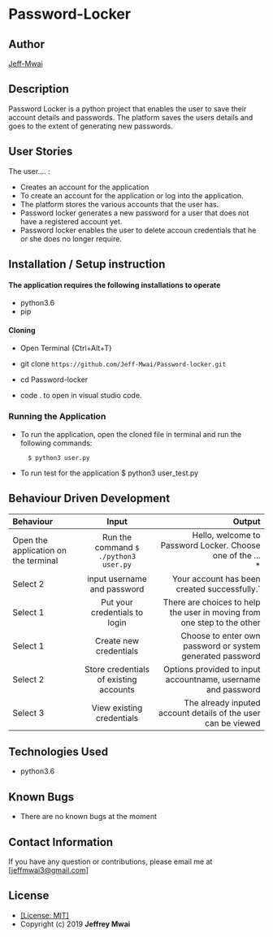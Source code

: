 # Password-Locker
## Author

[Jeff-Mwai](https://github.com/Jeff-Mwai)

## Description

Password Locker is a python project that enables the user to save their account details and passwords. The platform saves the users details and goes to the extent of generating new passwords.

## User Stories
The user.... :
* Creates an account for the application
* To create an account for the application or log into the application.
* The platform stores the various accounts that the user has.
* Password locker generates a new password for a user that does not have a registered account yet. 
* Password locker enables the user to delete accoun credentials that he or she does no longer require.


## Installation / Setup instruction

#### The application requires the following installations to operate 
* python3.6
* pip

#### Cloning

* Open Terminal {Ctrl+Alt+T}

* git clone ```https://github.com/Jeff-Mwai/Password-locker.git```

* cd Password-locker

* code . to open in visual studio code.

### Running the Application
* To run the application, open the cloned file in terminal and run the following commands:

        $ python3 user.py
* To run test for the application
        $ python3 user_test.py

## Behaviour Driven Development
| Behaviour | Input | Output |
| :---------------- | :---------------: | ------------------: |
|Open the application on the terminal | Run the command ```$ ./python3 user.py```|Hello, welcome to Password Locker. Choose one of the ... <br>*
|Select  2| input username and password| Your account has been created successfully.`|
|Select 1  | Put your credentials to login| There are choices to help the user in moving from one step to the other|
|Select 1  | Create new credentials| Choose to enter own password or system generated password|
|Select 2  |  Store credentials of existing accounts| Options provided to input accountname, username and password|
|Select 3  |  View existing credentials| The already inputed account details of the user can be viewed|

## Technologies Used

* python3.6

## Known Bugs
* There are no known bugs at the moment

## Contact Information 

If you have any question or contributions, please email me at [jeffmwai3@gmail.com]

## License
* [[License: MIT]](LICENCE.md)
* Copyright (c) 2019 **Jeffrey Mwai**
